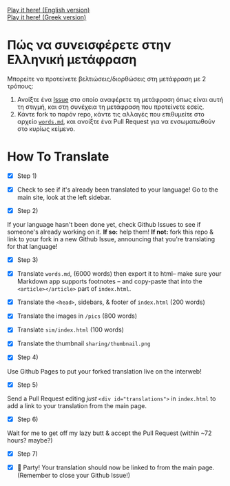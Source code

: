 [Play it here! (English version)](https://ncase.me/covid-19)  
[Play it here! (Greek version)](https://xmac11.github.io/covid-19/)

# Πώς να συνεισφέρετε στην Ελληνική μετάφραση
Μπορείτε να προτείνετε βελτιώσεις/διορθώσεις στη μετάφραση με 2 τρόπους:  
1. Ανοίξτε ένα [Issue](https://github.com/xmac11/covid-19/issues) στο οποίο αναφέρετε τη μετάφραση όπως είναι αυτή τη στιγμή, και στη συνέχεια τη μετάφραση που προτείνετε εσείς.
2. Κάντε fork το παρόν repo, κάντε τις αλλαγές που επιθυμείτε στο αρχείο [`words.md`](https://github.com/xmac11/covid-19/blob/master/words/words.md), και ανοίξτε ένα Pull Request για να ενσωματωθούν στο κυρίως κείμενο.

# How To Translate

- [X] Step 1)

- [X] Check to see if it's already been translated to your language!
Go to the main site, look at the left sidebar.

- [X] Step 2)

If your language hasn't been done yet, check Github Issues to see if someone's already working on it.
**If so:** help them!
**If not:** fork this repo & link to your fork in a new Github Issue,
announcing that you're translating for that language!

- [X] Step 3)

- [X] Translate `words.md`, (6000 words) then export it to html– make sure your Markdown app supports footnotes –
and copy-paste that into the `<article></article>` part of `index.html`.

- [X] Translate the `<head>`, sidebars, & footer of `index.html` (200 words)

- [X] Translate the images in `/pics` (800 words)

- [X] Translate `sim/index.html` (100 words)

- [X] Translate the thumbnail `sharing/thumbnail.png`

- [X] Step 4)

Use Github Pages to put your forked translation live on the interweb!

- [X] Step 5)

Send a Pull Request editing *just* `<div id="translations">` in `index.html`
to add a link to your translation from the main page.

- [X] Step 6)

Wait for me to get off my lazy butt & accept the Pull Request (within \~72 hours? maybe?)

- [X] Step 7)

- [X] 🎉 Party! Your translation should now be linked to from the main page.
(Remember to close your Github Issue!)